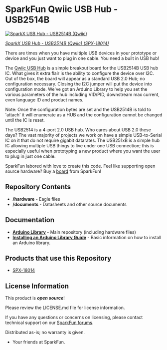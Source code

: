 SparkFun Qwiic USB Hub - USB2514B
========================================

[![SparkX USB Hub - USB2514B (Qwiic)](https://cdn.sparkfun.com//assets/parts/1/7/2/2/9/18014-Qwiic_USB_Hub-03.jpg)](https://www.sparkfun.com/products/18014)

[*SparkX USB Hub - USB2514B (Qwiic) (SPX-18014)*](https://www.sparkfun.com/products/18014)

There are times when you have multiple USB devices in your prototype or device and you just want to plug in one cable. You need a built in USB hub! 

The [Qwiic USB Hub](https://www.sparkfun.com/products/18014) is a simple breakout board for the USB2514B USB hub IC. What gives it extra flair is the ability to configure the device over I2C. Out of the box, the board will appear as a standard USB 2.0 Hub; no configuration necessary. Closing the I2C jumper will put the device into configuration mode. We've got an Arduino Library to help you set the various parameters of the hub including VID/PID, downstream max current, even language ID and product names. 

Note: Once the configuration bytes are set and the USB2514B is told to 'attach' it will enumerate as a HUB and the configuration cannot be changed until the IC is reset. 

The USB2514 is a 4-port 2.0 USB hub. Who cares about USB 2.0 these days? The vast majority of projects we work on have a simple USB-to-Serial IC on it that do not require gigabit datarates. The USB251xB is a simple hub IC allowing multiple USB things to live under one USB connection; this is especially useful when prototyping a new product where you want the user to plug in just one cable.

SparkFun labored with love to create this code. Feel like supporting open source hardware? 
Buy a [board](https://www.sparkfun.com/products/18014) from SparkFun!

Repository Contents
-------------------

* **/hardware** - Eagle files
* **/documents** - Datasheets and other source documents

Documentation
--------------

* **[Arduino Library](https://github.com/sparkfun/SparkFun_USB251x_Arduino_Library)** - Main repository (including hardware files)
* **[Installing an Arduino Library Guide](https://learn.sparkfun.com/tutorials/installing-an-arduino-library)** - Basic information on how to install an Arduino library.

Products that use this Repository
--------------

* [SPX-18014](https://www.sparkfun.com/products/18014)

License Information
-------------------

This product is _**open source**_! 

Please review the LICENSE.md file for license information. 

If you have any questions or concerns on licensing, please contact technical support on our [SparkFun forums](https://forum.sparkfun.com/viewforum.php?f=152).

Distributed as-is; no warranty is given.

- Your friends at SparkFun.

_<COLLABORATION CREDIT>_

